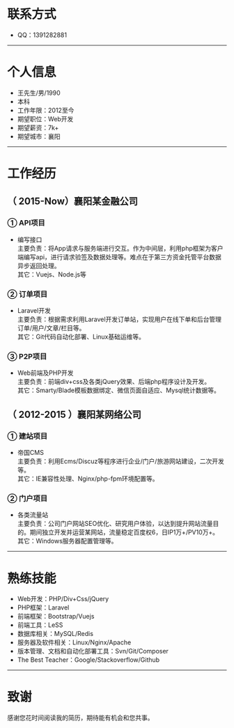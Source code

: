 # 联系方式

- QQ：1391282881

---

# 个人信息

 - 王先生/男/1990 
 - 本科 
 - 工作年限：2012至今
 - 期望职位：Web开发
 - 期望薪资：7k+
 - 期望城市：襄阳

---

# 工作经历

## （ 2015-Now）襄阳某金融公司 

### ① API项目 

- 编写接口   
主要负责：将App请求与服务端进行交互。作为中间层，利用php框架为客户端编写api，进行请求验签及数据处理等。难点在于第三方资金托管平台数据异步返回处理。  
其它：Vuejs、Node.js等

### ② 订单项目

- Laravel开发  
主要负责：根据需求利用Laravel开发订单站，实现用户在线下单和后台管理订单/用户/文章/栏目等。  
其它：Git代码自动化部署、Linux基础运维等。

### ③ P2P项目

- Web前端及PHP开发  
主要负责：前端div+css及各类jQuery效果、后端php程序设计及开发。  
其它：Smarty/Blade模板数据绑定、微信页面自适应、Mysql统计数据等。

 
## （ 2012-2015 ）襄阳某网络公司 

### ① 建站项目 

- 帝国CMS  
主要负责：利用Ecms/Discuz等程序进行企业/门户/旅游网站建设，二次开发等。  
其它：IE兼容性处理、Nginx/php-fpm环境配置等。

### ② 门户项目 

- 各类流量站  
主要负责：公司门户网站SEO优化、研究用户体验，以达到提升网站流量目的。期间独立开发并运营某网站，流量稳定百度权6，日IP1万+/PV10万+。   
其它：Windows服务器配置管理等。

---

# 熟练技能

- Web开发：PHP/Div+Css/jQuery
- PHP框架：Laravel
- 前端框架：Bootstrap/Vuejs
- 前端工具：LeSS
- 数据库相关：MySQL/Redis
- 服务器及软件相关：Linux/Nginx/Apache
- 版本管理、文档和自动化部署工具：Svn/Git/Composer
- The Best Teacher：Google/Stackoverflow/Github

---

# 致谢
感谢您花时间阅读我的简历，期待能有机会和您共事。
